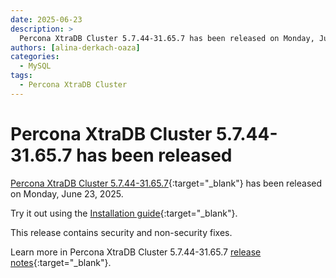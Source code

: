 ```yaml
---
date: 2025-06-23
description: >
  Percona XtraDB Cluster 5.7.44-31.65.7 has been released on Monday, June 23, 2025.
authors: [alina-derkach-oaza]
categories:
  - MySQL
tags:
  - Percona XtraDB Cluster
---
```


# Percona XtraDB Cluster 5.7.44-31.65.7 has been released

<!-- more -->

[Percona XtraDB Cluster 5.7.44-31.65.7](https://docs.percona.com/percona-xtradb-cluster/5.7/){:target="_blank"} has been released on Monday, June 23, 2025.

Try it out using the [Installation guide](https://docs.percona.com/percona-xtradb-cluster/5.7/install/install-eol.html){:target="_blank"}.

This release contains security and non-security fixes.

Learn more in Percona XtraDB Cluster 5.7.44-31.65.7 [release notes](https://docs.percona.com/percona-xtradb-cluster/5.7/release-notes/5.7.44-31.65.7.html){:target="_blank"}.